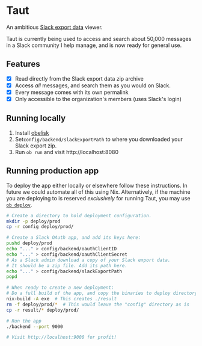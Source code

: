 # Taut

An ambitious [Slack export data](https://get.slack.help/hc/en-us/articles/201658943-Export-your-workspace-data) viewer.

Taut is currently being used to access and search about 50,000 messages in a
Slack community I help manage, and is now ready for general use.

## Features

- [X] Read directly from the Slack export data zip archive
- [X] Access _all_ messages, and search them as you would on Slack.
- [X] Every message comes with its own permalink
- [X] Only accessible to the organization's members (uses Slack's login)

## Running locally

1. Install [obelisk](https://github.com/obsidiansystems/obelisk)
1. Set`config/backend/slackExportPath` to where you downloaded your Slack export
   zip.
1. Run `ob run` and visit http://localhost:8080

## Running production app

To deploy the app either locally or elsewhere follow these instructions. In
future we could automate all of this using Nix. Alternatively, if the machine
you are deploying to is reserved _exclusively_ for running Taut, you may use
[`ob deploy`](https://github.com/obsidiansystems/obelisk#deploying).

```bash
# Create a directory to hold deployment configuration.
mkdir -p deploy/prod
cp -r config deploy/prod/ 

# Create a Slack OAuth app, and add its keys here:
pushd deploy/prod 
echo "..." > config/backend/oauthClientID
echo "..." > config/backend/oauthClientSecret
# As a Slack admin download a copy of your Slack export data. 
# It should be a zip file. Add its path here.
echo "..." > config/backend/slackExportPath
popd

# When ready to create a new deployment:
# Do a full build of the app, and copy the binaries to deploy directory
nix-build -A exe  # This creates ./result 
rm -f deploy/prod/*  # This would leave the "config" directory as is
cp -r result/* deploy/prod/

# Run the app
./backend --port 9000

# Visit http://localhost:9000 for profit!
```
